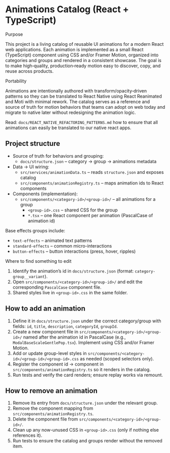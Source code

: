 # Animations Catalog (React + TypeScript)

Purpose

This project is a living catalog of reusable UI animations for a modern React web applications. Each animation is implemented as a small React (TypeScript) component using CSS and/or Framer Motion, organized into categories and groups and rendered in a consistent showcase. The goal is to make high‑quality, production‑ready motion easy to discover, copy, and reuse across products.

Portability

Animations are intentionally authored with transform/opacity‑driven patterns so they can be translated to React Native using React Reanimated and Moti with minimal rework. The catalog serves as a reference and source of truth for motion behaviors that teams can adopt on web today and migrate to native later without redesigning the animation logic.

Read: `docs/REACT_NATIVE_REFACTORING_PATTERNS.md` how to ensure that all animations can easily be translated to our native react apps.

## Project structure

- Source of truth for behaviors and grouping:
	- `docs/structure.json` – category → group → animations metadata
- Data → UI wiring:
	- `src/services/animationData.ts` – reads `structure.json` and exposes catalog
	- `src/components/animationRegistry.ts` – maps animation ids to React components
- Components (implementation):
	- `src/components/<category-id>/<group-id>/` – all animations for a group
		- `<group-id>.css` – shared CSS for the group
		- `*.tsx` – one React component per animation (PascalCase of animation id)

Base effects groups include:
- `text-effects` – animated text patterns
- `standard-effects` – common micro-interactions
- `button-effects` – button interactions (press, hover, ripples)

Where to find something to edit

1) Identify the animation’s id in `docs/structure.json` (format: `category-group__variant`).
2) Open `src/components/<category-id>/<group-id>/` and edit the corresponding `PascalCase` component file.
3) Shared styles live in `<group-id>.css` in the same folder.

## How to add an animation

1) Define it in `docs/structure.json` under the correct category/group with fields: `id`, `title`, `description`, `categoryId`, `groupId`.
2) Create a new component file in `src/components/<category-id>/<group-id>/` named after the animation id in PascalCase (e.g., `ModalBaseScaleGentlePop.tsx`). Implement using CSS and/or Framer Motion.
3) Add or update group-level styles in `src/components/<category-id>/<group-id>/<group-id>.css` as needed (scoped selectors only).
4) Register the component id → component in `src/components/animationRegistry.ts` so it renders in the catalog.
5) Run tests and verify the card renders; ensure replay works via remount.

## How to remove an animation

1) Remove its entry from `docs/structure.json` under the relevant group.
2) Remove the component mapping from `src/components/animationRegistry.ts`.
3) Delete the component file from `src/components/<category-id>/<group-id>/`.
4) Clean up any now-unused CSS in `<group-id>.css` (only if nothing else references it).
5) Run tests to ensure the catalog and groups render without the removed item.

